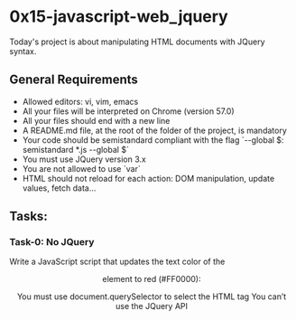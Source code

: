 # 0x15-javascript-web_jquery

Today's project is about manipulating HTML documents with JQuery syntax. 

## General Requirements

<ul>
<li>Allowed editors: vi, vim, emacs</li>
<li>All your files will be interpreted on Chrome (version 57.0)</li>
<li>All your files should end with a new line</li>
<li>A README.md file, at the root of the folder of the project, is mandatory</li>
<li>Your code should be semistandard compliant with the flag `--global $: semistandard *.js --global $`</li>
<li>You must use JQuery version 3.x</li>
<li>You are not allowed to use `var`</li>
<li>HTML should not reload for each action: DOM manipulation, update values, fetch data…</li>
</ul>

## Tasks:

### Task-0: No JQuery
<p> Write a JavaScript script that updates the text color of the <header> element to red (#FF0000):

You must use document.querySelector to select the HTML tag
You can’t use the JQuery API
</p>
